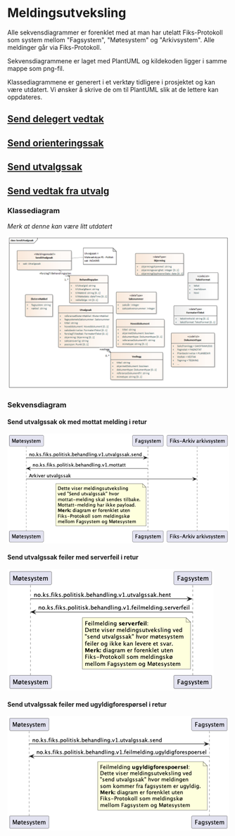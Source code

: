 # Meldingsutveksling

Alle sekvensdiagrammer er forenklet med at man har utelatt Fiks-Protokoll som system mellom "Fagsystem", "Møtesystem" og "Arkivsystem".
Alle meldinger går via Fiks-Protokoll.

Sekvensdiagrammene er laget med PlantUML og kildekoden ligger i samme mappe som png-fil.

Klassediagrammene er generert i et verktøy tidligere i prosjektet og kan være utdatert. 
Vi ønsker å skrive de om til PlantUML slik at de lettere kan oppdateres.

## [Send delegert vedtak](delegertvedtak-send/README.md)

## [Send orienteringssak](orienteringssak-send/README.md)

## [Send utvalgssak](utvalgssak-send/README.md)

## [Send vedtak fra utvalg](vedtakfrautvalg-send/README.md)

### Klassediagram
*Merk at denne kan være litt utdatert*

![klasseidagram](utvalgssak-send/klassediagram/klassediagram-utvalgssak-send.png)


### Sekvensdiagram
#### Send utvalgssak ok med mottat melding i retur
![sekvensdiagram](utvalgssak-send/sekvensdiagram/sekvensdiagram-utvalgssak-send.png)

#### Send utvalgssak feiler med serverfeil i retur
![sekvensdiagram](utvalgssak-send/sekvensdiagram/sekvensdiagram-utvalgssak-send-serverfeil.png)

#### Send utvalgssak feiler med ugyldigforespørsel i retur
![sekvensdiagram](utvalgssak-send/sekvensdiagram/sekvensdiagram-utvalgssak-send-ugyldigforespoersel.png)
